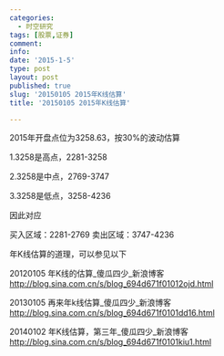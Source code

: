 ```yaml
---
categories:
  - 时空研究
tags: [股票,证券]
comment: 
info: 
date: '2015-1-5'
type: post
layout: post
published: true
slug: '20150105 2015年K线估算'
title: '20150105 2015年K线估算'

---
```


2015年开盘点位为3258.63，按30%的波动估算

1.3258是高点，2281-3258

2.3258是中点，2769-3747

3.3258是低点，3258-4236

因此对应

买入区域：2281-2769
卖出区域：3747-4236


年K线估算的道理，可以参见以下

20120105 年K线的估算_傻瓜四少_新浪博客
http://blog.sina.com.cn/s/blog_694d671f01012ojd.html

20130105 再来年k线估算_傻瓜四少_新浪博客
http://blog.sina.com.cn/s/blog_694d671f0101dd16.html

20140102 年K线估算，第三年_傻瓜四少_新浪博客
http://blog.sina.com.cn/s/blog_694d671f0101kiu1.html
